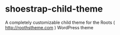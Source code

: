 shoestrap-child-theme
=====================

A completely customizable child theme for the Roots ( http://roothstheme.com ) WordPress theme